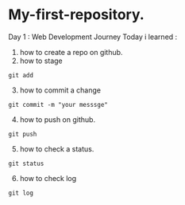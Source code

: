 # My-first-repository.


Day 1 : Web Development Journey 
Today i learned :

1. how to create a repo on github.
2. how to stage

```
git add
```
3. how to commit a change 

```
git commit -m "your messsge"
```

4. how to push on github.
```
git push
```

5. how to check a status.
```
git status
```

6. how to check log
```
git log
```